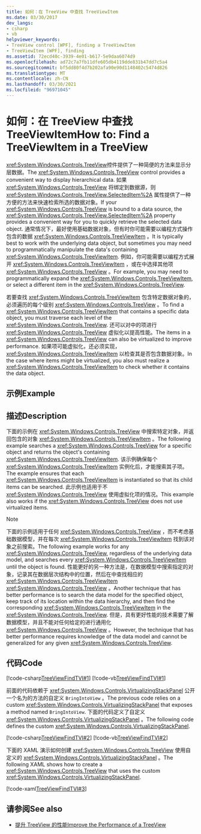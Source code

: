 ```yaml
---
title: 如何：在 TreeView 中查找 TreeViewItem
ms.date: 03/30/2017
dev_langs:
- csharp
- vb
helpviewer_keywords:
- TreeView control [WPF], finding a TreeViewItem
- TreeViewItem [WPF], finding
ms.assetid: 72ecd40c-3939-4e01-b617-5e9daa6074d9
ms.openlocfilehash: ad72c7a7fb11dfe605db4119dde831b47dd7c5a4
ms.sourcegitcommit: bf5dd80f4d7b202afa90e90d1148402c5474d826
ms.translationtype: MT
ms.contentlocale: zh-CN
ms.lasthandoff: 03/30/2021
ms.locfileid: "96971045"
---
```

# <a name="how-to-find-a-treeviewitem-in-a-treeview"></a><span data-ttu-id="68d01-102">如何：在 TreeView 中查找 TreeViewItem</span><span class="sxs-lookup"><span data-stu-id="68d01-102">How to: Find a TreeViewItem in a TreeView</span></span>
<span data-ttu-id="68d01-103"><xref:System.Windows.Controls.TreeView>控件提供了一种简便的方法来显示分层数据。</span><span class="sxs-lookup"><span data-stu-id="68d01-103">The <xref:System.Windows.Controls.TreeView> control provides a convenient way to display hierarchical data.</span></span> <span data-ttu-id="68d01-104">如果 <xref:System.Windows.Controls.TreeView> 将绑定到数据源，则 <xref:System.Windows.Controls.TreeView.SelectedItem%2A> 属性提供了一种方便的方法来快速检索所选的数据对象。</span><span class="sxs-lookup"><span data-stu-id="68d01-104">If your <xref:System.Windows.Controls.TreeView> is bound to a data source, the <xref:System.Windows.Controls.TreeView.SelectedItem%2A> property provides a convenient way for you to quickly retrieve the selected data object.</span></span> <span data-ttu-id="68d01-105">通常情况下，最好使用基础数据对象，但有时你可能需要以编程方式操作包含的数据 <xref:System.Windows.Controls.TreeViewItem> 。</span><span class="sxs-lookup"><span data-stu-id="68d01-105">It is typically best to work with the underlying data object, but sometimes you may need to programmatically manipulate the data's containing <xref:System.Windows.Controls.TreeViewItem>.</span></span> <span data-ttu-id="68d01-106">例如，你可能需要以编程方式展开 <xref:System.Windows.Controls.TreeViewItem> ，或在中选择其他项 <xref:System.Windows.Controls.TreeView> 。</span><span class="sxs-lookup"><span data-stu-id="68d01-106">For example, you may need to programmatically expand the <xref:System.Windows.Controls.TreeViewItem>, or select a different item in the <xref:System.Windows.Controls.TreeView>.</span></span>  
  
 <span data-ttu-id="68d01-107">若要查找 <xref:System.Windows.Controls.TreeViewItem> 包含特定数据对象的，必须遍历的每个级别 <xref:System.Windows.Controls.TreeView> 。</span><span class="sxs-lookup"><span data-stu-id="68d01-107">To find a <xref:System.Windows.Controls.TreeViewItem> that contains a specific data object, you must traverse each level of the <xref:System.Windows.Controls.TreeView>.</span></span> <span data-ttu-id="68d01-108">还可以对中的项进行 <xref:System.Windows.Controls.TreeView> 虚拟化以提高性能。</span><span class="sxs-lookup"><span data-stu-id="68d01-108">The items in a <xref:System.Windows.Controls.TreeView> can also be virtualized to improve performance.</span></span> <span data-ttu-id="68d01-109">如果项可能虚拟化，还必须实现， <xref:System.Windows.Controls.TreeViewItem> 以检查其是否包含数据对象。</span><span class="sxs-lookup"><span data-stu-id="68d01-109">In the case where items might be virtualized, you also must realize a <xref:System.Windows.Controls.TreeViewItem> to check whether it contains the data object.</span></span>  
  
## <a name="example"></a><span data-ttu-id="68d01-110">示例</span><span class="sxs-lookup"><span data-stu-id="68d01-110">Example</span></span>  
  
## <a name="description"></a><span data-ttu-id="68d01-111">描述</span><span class="sxs-lookup"><span data-stu-id="68d01-111">Description</span></span>  
 <span data-ttu-id="68d01-112">下面的示例在 <xref:System.Windows.Controls.TreeView> 中搜索特定对象，并返回包含的对象 <xref:System.Windows.Controls.TreeViewItem> 。</span><span class="sxs-lookup"><span data-stu-id="68d01-112">The following example searches a <xref:System.Windows.Controls.TreeView> for a specific object and returns the object's containing <xref:System.Windows.Controls.TreeViewItem>.</span></span> <span data-ttu-id="68d01-113">该示例确保每个 <xref:System.Windows.Controls.TreeViewItem> 实例化后，才能搜索其子项。</span><span class="sxs-lookup"><span data-stu-id="68d01-113">The example ensures that each <xref:System.Windows.Controls.TreeViewItem> is instantiated so that its child items can be searched.</span></span> <span data-ttu-id="68d01-114">此示例也适用于不 <xref:System.Windows.Controls.TreeView> 使用虚拟化项的情况。</span><span class="sxs-lookup"><span data-stu-id="68d01-114">This example also works if the <xref:System.Windows.Controls.TreeView> does not use virtualized items.</span></span>  
  
> [!NOTE]
> <span data-ttu-id="68d01-115">下面的示例适用于任何 <xref:System.Windows.Controls.TreeView> ，而不考虑基础数据模型，并在每次 <xref:System.Windows.Controls.TreeViewItem> 找到该对象之前搜索。</span><span class="sxs-lookup"><span data-stu-id="68d01-115">The following example works for any <xref:System.Windows.Controls.TreeView>, regardless of the underlying data model, and searches every <xref:System.Windows.Controls.TreeViewItem> until the object is found.</span></span> <span data-ttu-id="68d01-116">性能更好的另一种方法是，在数据模型中搜索指定的对象，记录其在数据层次结构中的位置，然后在中查找相应的 <xref:System.Windows.Controls.TreeViewItem> <xref:System.Windows.Controls.TreeView> 。</span><span class="sxs-lookup"><span data-stu-id="68d01-116">Another technique that has better performance is to search the data model for the specified object, keep track of its location within the data hierarchy, and then find the corresponding <xref:System.Windows.Controls.TreeViewItem> in the <xref:System.Windows.Controls.TreeView>.</span></span> <span data-ttu-id="68d01-117">但是，具有更好性能的技术需要了解数据模型，并且不能对任何给定的进行通用化 <xref:System.Windows.Controls.TreeView> 。</span><span class="sxs-lookup"><span data-stu-id="68d01-117">However, the technique that has better performance requires knowledge of the data model and cannot be generalized for any given <xref:System.Windows.Controls.TreeView>.</span></span>  
  
## <a name="code"></a><span data-ttu-id="68d01-118">代码</span><span class="sxs-lookup"><span data-stu-id="68d01-118">Code</span></span>  
 [!code-csharp[TreeViewFindTVI#1](~/samples/snippets/csharp/VS_Snippets_Wpf/TreeViewFindTVI/CSharp/MainWindow.xaml.cs#1)]
 [!code-vb[TreeViewFindTVI#1](~/samples/snippets/visualbasic/VS_Snippets_Wpf/TreeViewFindTVI/VisualBasic/MainWindow.xaml.vb#1)]  
  
 <span data-ttu-id="68d01-119">前面的代码依赖于 <xref:System.Windows.Controls.VirtualizingStackPanel> 公开一个名为的方法的自定义 `BringIntoView` 。</span><span class="sxs-lookup"><span data-stu-id="68d01-119">The previous code relies on a custom <xref:System.Windows.Controls.VirtualizingStackPanel> that exposes a method named `BringIntoView`.</span></span> <span data-ttu-id="68d01-120">下面的代码定义了自定义 <xref:System.Windows.Controls.VirtualizingStackPanel> 。</span><span class="sxs-lookup"><span data-stu-id="68d01-120">The following code defines the custom <xref:System.Windows.Controls.VirtualizingStackPanel>.</span></span>  
  
 [!code-csharp[TreeViewFindTVI#2](~/samples/snippets/csharp/VS_Snippets_Wpf/TreeViewFindTVI/CSharp/MainWindow.xaml.cs#2)]
 [!code-vb[TreeViewFindTVI#2](~/samples/snippets/visualbasic/VS_Snippets_Wpf/TreeViewFindTVI/VisualBasic/MainWindow.xaml.vb#2)]  
  
 <span data-ttu-id="68d01-121">下面的 XAML 演示如何创建 <xref:System.Windows.Controls.TreeView> 使用自定义的 <xref:System.Windows.Controls.VirtualizingStackPanel> 。</span><span class="sxs-lookup"><span data-stu-id="68d01-121">The following XAML shows how to create a <xref:System.Windows.Controls.TreeView> that uses the custom <xref:System.Windows.Controls.VirtualizingStackPanel>.</span></span>  
  
 [!code-xaml[TreeViewFindTVI#3](~/samples/snippets/csharp/VS_Snippets_Wpf/TreeViewFindTVI/CSharp/MainWindow.xaml#3)]  
  
## <a name="see-also"></a><span data-ttu-id="68d01-122">请参阅</span><span class="sxs-lookup"><span data-stu-id="68d01-122">See also</span></span>

- [<span data-ttu-id="68d01-123">提升 TreeView 的性能</span><span class="sxs-lookup"><span data-stu-id="68d01-123">Improve the Performance of a TreeView</span></span>](how-to-improve-the-performance-of-a-treeview.md)
